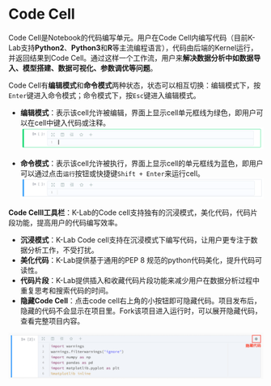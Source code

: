 # Code Cell
Code Cell是Notebook的代码编写单元。用户在Code Cell内编写代码（目前K-Lab支持**Python2**、**Python3**和**R**等主流编程语言），代码由后端的Kernel运行，并返回结果到Code Cell。通过这样一个工作流，用户来**解决数据分析中如数据导入、模型搭建、数据可视化、参数调优等问题**。


Code Cell有**编辑模式**和**命令模式**两种状态，状态可以相互切换：编辑模式下，按`Enter`键进入命令模式；命令模式下，按`Esc`键进入编辑模式。

* **编辑模式**：表示该cell允许被编辑，界面上显示cell单元框线为绿色，即用户可以在cell中键入代码或注释。
 ![image description](/image/code-cell-green.png)

* **命令模式**：表示该cell允许被执行，界面上显示cell的单元框线为蓝色，即用户可以通过点击`运行`按钮或快捷键`Shift + Enter`来运行cell。
  ![image description](/image/code-cell.png)

**Code Celll工具栏**：K-Lab的Code cell支持独有的沉浸模式，美化代码，代码片段功能，提高用户的代码编写效率。
* **沉浸模式**：K-Lab Code cell支持在沉浸模式下编写代码，让用户更专注于数据分析工作，不受打扰。
*  **美化代码**：K-Lab提供基于通用的PEP 8 规范的python代码美化，提升代码可读性。
* **代码片段**：K-Lab提供插入和收藏代码片段功能来减少用户在数据分析过程中重复思考和搜索代码的时间。
* **隐藏Code Cell**：点击code cell右上角的小按钮即可隐藏代码。项目发布后，隐藏的代码不会显示在项目里。Fork该项目进入运行时，可以展开隐藏代码，查看完整项目内容。

 ![image description](/image/隐藏代码.png)
